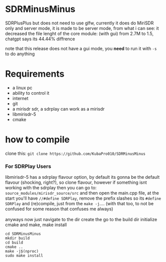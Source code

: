 # SDRMinusMinus
SDRPlusPlus but does not need to use glfw, currently it does do MiriSDR only and server mode, it is made to be server mode, from what i can see: it decreased the file lenght of the core module: (with gui) from 2.7M to 1.5, chatgpt says its 44.44% diffrence

note that this release does not have a gui mode, you **need** to run it with `-s` to do anything
# Requirements
- a linux pc
- ability to control it
- internet
- git
- a mirisdr sdr, a sdrplay can work as a mirisdr
- libmirisdr-5
- cmake
# how to compile
clone this: `git clone https://github.com/KubaPro010/SDRMinusMinus`<br>
### For SDRPlay Users
libmirisdr-5 has a sdrplay flavour option, by default its gonna be the default flavour (shocking, right?), so clone flavour, however if something isnt working with the sdrplay then you can go to: `source_modules/mirisdr_source/src` and then open the main.cpp file, at the start you'll have ``//#define SDRPlay``, remove the prefix slashes so its ``#define SDRPlay`` and (re)compile, just from the `make -j`.... (with that too, to not be confused for some reason that confuses me always)
<br><br>
anyways now just navigate to the dir create the go to the build dir initialize cmake and make, make install
```
cd SDRMinusMinus
mkdir build
cd build
cmake ..
make -j$(nproc)
sudo make install
```
